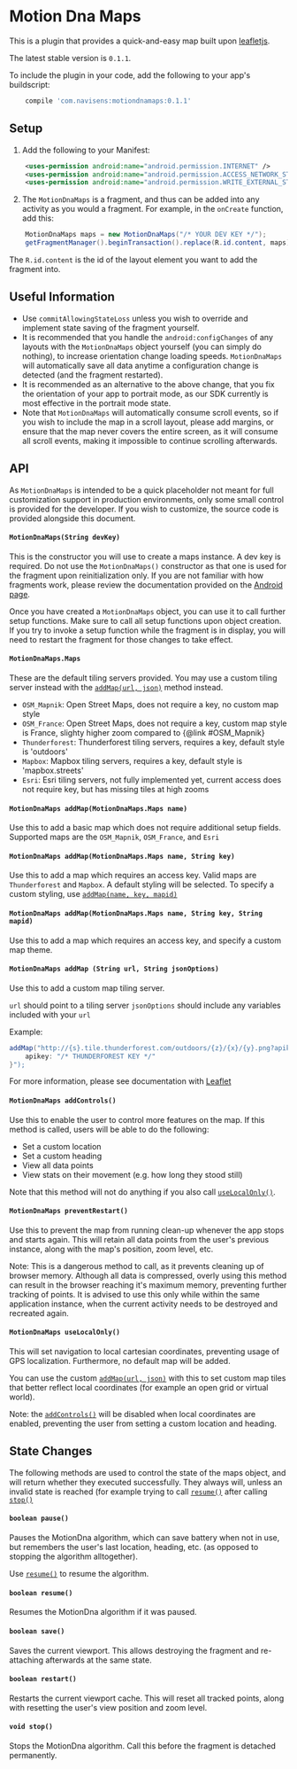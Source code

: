 # Motion Dna Maps

This is a plugin that provides a quick-and-easy map built upon [leafletjs](http://leafletjs.com/).

The latest stable version is `0.1.1`.

To include the plugin in your code, add the following to your app's buildscript:

```gradle
    compile 'com.navisens:motiondnamaps:0.1.1'
```

## Setup

1. Add the following to your Manifest:
```xml
    <uses-permission android:name="android.permission.INTERNET" />
    <uses-permission android:name="android.permission.ACCESS_NETWORK_STATE" />
    <uses-permission android:name="android.permission.WRITE_EXTERNAL_STORAGE" />
```

2. The `MotionDnaMaps` is a fragment, and thus can be added into any activity as you would a fragment. For example, in the `onCreate` function, add this:
```java
    MotionDnaMaps maps = new MotionDnaMaps("/* YOUR DEV KEY */");
    getFragmentManager().beginTransaction().replace(R.id.content, maps).addToBackStack(null).commitAllowingStateLoss();
```

The `R.id.content` is the id of the layout element you want to add the fragment into.

## Useful Information

* Use `commitAllowingStateLoss` unless you wish to override and implement state saving of the fragment yourself.
* It is recommended that you handle the `android:configChanges` of any layouts with the `MotionDnaMaps` object yourself (you can simply do nothing), to increase orientation change loading speeds. `MotionDnaMaps` will automatically save all data anytime a configuration change is detected (and the fragment restarted).
* It is recommended as an alternative to the above change, that you fix the orientation of your app to portrait mode, as our SDK currently is most effective in the portrait mode state.
* Note that `MotionDnaMaps` will automatically consume scroll events, so if you wish to include the map in a scroll layout, please add margins, or ensure that the map never covers the entire screen, as it will consume all scroll events, making it impossible to continue scrolling afterwards.

## API

As `MotionDnaMaps` is intended to be a quick placeholder not meant for full customization support in production environments, only some small control is provided for the developer. If you wish to customize, the source code is provided alongside this document.

#### `MotionDnaMaps(String devKey)`

This is the constructor you will use to create a maps instance. A dev key is required. Do not use the `MotionDnaMaps()` constructor as that one is used for the fragment upon reinitialization only. If you are not familiar with how fragments work, please review the documentation provided on the [Android page](https://developer.android.com/guide/components/fragments.html).

Once you have created a `MotionDnaMaps` object, you can use it to call further setup functions. Make sure to call all setup functions upon object creation. If you try to invoke a setup function while the fragment is in display, you will need to restart the fragment for those changes to take effect.

#### `MotionDnaMaps.Maps`

These are the default tiling servers provided. You may use a custom tiling server instead with the [`addMap(url, json)`](motiondnamaps-addmapstring-url-string-jsonoptions) method instead.

 * `OSM_Mapnik`: Open Street Maps, does not require a key, no custom map style
 * `OSM_France`: Open Street Maps, does not require a key, custom map style is France, slighty higher zoom compared to {@link #OSM_Mapnik}
 * `Thunderforest`: Thunderforest tiling servers, requires a key, default style is 'outdoors'
 * `Mapbox`: Mapbox tiling servers, requires a key, default style is 'mapbox.streets'
 * `Esri`: Esri tiling servers, not fully implemented yet, current access does not require key, but has missing tiles at high zooms

#### `MotionDnaMaps addMap(MotionDnaMaps.Maps name)`

Use this to add a basic map which does not require additional setup fields. Supported maps are the `OSM_Mapnik`, `OSM_France`, and `Esri`

#### `MotionDnaMaps addMap(MotionDnaMaps.Maps name, String key)`

Use this to add a map which requires an access key. Valid maps are `Thunderforest` and `Mapbox`. A default styling will be selected. To specify a custom styling, use [`addMap(name, key, mapid)`](motiondnamaps-addmapmotiondnamapsmaps-name-string-key-string-mapid)

#### `MotionDnaMaps addMap(MotionDnaMaps.Maps name, String key, String mapid)`

Use this to add a map which requires an access key, and specify a custom map theme.

#### `MotionDnaMaps addMap (String url, String jsonOptions)`

Use this to add a custom map tiling server.

`url` should point to a tiling server
`jsonOptions` should include any variables included with your `url`

Example:
```java
addMap("http://{s}.tile.thunderforest.com/outdoors/{z}/{x}/{y}.png?apikey={apikey}", "{
    apikey: "/* THUNDERFOREST KEY */"
}");
```

For more information, please see documentation with [Leaflet](http://leafletjs.com/reference-1.1.0.html#tilelayer)

#### `MotionDnaMaps addControls()`

Use this to enable the user to control more features on the map. If this method is called, users will be able to do the following:

* Set a custom location
* Set a custom heading
* View all data points
* View stats on their movement (e.g. how long they stood still)

Note that this method will not do anything if you also call [`useLocalOnly()`](motiondnamaps-uselocalonly).

#### `MotionDnaMaps preventRestart()`

Use this to prevent the map from running clean-up whenever the app stops and starts again. This will retain all data points from the user's previous instance, along with the map's position, zoom level, etc.

Note: This is a dangerous method to call, as it prevents cleaning up of browser memory. Although all data is compressed, overly using this method can result in the browser reaching it's maximum memory, preventing further tracking of points. It is advised to use this only while within the same application instance, when the current activity needs to be destroyed and recreated again.

#### `MotionDnaMaps useLocalOnly()`

This will set navigation to local cartesian coordinates, preventing usage of GPS localization. Furthermore, no default map will be added.

You can use the custom [`addMap(url, json)`](motiondnamaps-addmapstring-url-string-jsonoptions) with this to set custom map tiles that better reflect local coordinates (for example an open grid or virtual world).

Note: the [`addControls()`](motiondnamaps-addcontrols) will be disabled when local coordinates are enabled, preventing the user from setting a custom location and heading.

## State Changes

The following methods are used to control the state of the maps object, and will return whether they executed successfully. They always will, unless an invalid state is reached (for example trying to call [`resume()`](boolean-resume) after calling [`stop()`](void-stop)

#### `boolean pause()`

Pauses the MotionDna algorithm, which can save battery when not in use, but remembers the user's last location, heading, etc. (as opposed to stopping the algorithm alltogether).

Use [`resume()`](boolean-pause) to resume the algorithm.

#### `boolean resume()`

Resumes the MotionDna algorithm if it was paused.

#### `boolean save()`

Saves the current viewport. This allows destroying the fragment and re-attaching afterwards at the same state.

#### `boolean restart()`

Restarts the current viewport cache. This will reset all tracked points, along with resetting the user's view position and zoom level.

#### `void stop()`

Stops the MotionDna algorithm. Call this before the fragment is detached permanently.

